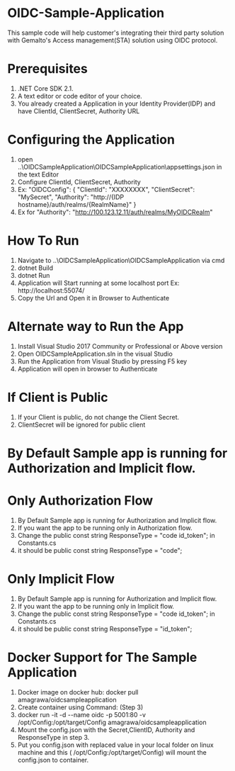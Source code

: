 # OIDC-Sample-Application
This sample code will help customer's integrating their third party solution with Gemalto's Access management(STA) solution using OIDC protocol.

# Prerequisites
1. .NET Core SDK 2.1.
2. A text editor or code editor of your choice.
3. You already created a Application in your Identity Provider(IDP) and have ClientId, ClientSecret, Authority URL

# Configuring the Application
1. open ..\OIDCSampleApplication\OIDCSampleApplication\appsettings.json in the text Editor
2. Configure ClientId, ClientSecret, Authority
3. Ex: 
				"OIDCConfig": {
						"ClientId": "XXXXXXXX",
						"ClientSecret": "MySecret",
						"Authority": "http://{IDP hostname}/auth/realms/{RealmName}"
					}
4. Ex for "Authority": "http://100.123.12.11/auth/realms/MyOIDCRealm"

# How To Run
1. Navigate to ..\OIDCSampleApplication\OIDCSampleApplication via cmd
2. dotnet Build
3. dotnet Run
4. Application will Start running at some localhost port Ex: http://localhost:55074/
5. Copy the Url and Open it in Browser to Authenticate

# Alternate way to Run the App
1. Install Visual Studio 2017 Community or Professional or Above version
2. Open OIDCSampleApplication.sln in the visual Studio
3. Run the Application from Visual Studio by pressing F5 key
4. Application will open in browser to Authenticate

# If Client is Public
1. If your Client is public, do not change the Client Secret.
2. ClientSecret will be ignored for public client

# By Default Sample app is running for Authorization and Implicit flow.

# Only Authorization Flow
1. By Default Sample app is running for Authorization and Implicit flow.
2. If you want the app to be running only in Authorization flow.
3. Change the public const string ResponseType = "code id_token"; in Constants.cs
4. it should be public const string ResponseType = "code";

# Only Implicit Flow
1. By Default Sample app is running for Authorization and Implicit flow.
2. If you want the app to be running only in Implicit flow.
3. Change the public const string ResponseType = "code id_token"; in Constants.cs
4. it should be public const string ResponseType = "id_token";

# Docker Support for The Sample Application
1. Docker image on docker hub:  docker pull amagrawa/oidcsampleapplication
2. Create container using Command: (Step 3)
3. docker run -it -d --name oidc -p 5001:80 -v /opt/Config:/opt/target/Config amagrawa/oidcsampleapplication
4. Mount the config.json with the Secret,ClientID, Authority and ResponseType in step 3.
5.  Put you config.json with replaced value in your local folder on linux machine and this ( /opt/Config:/opt/target/Config) will mount the config.json to container.


